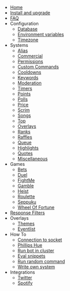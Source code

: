 * [Home](/_archive/10.8.x/)
* [Install and upgrade](/_archive/10.8.x/install-and-upgrade.md)
* [FAQ](/_archive/10.8.x/faq.md)
* Configuration
  * [Database](/_archive/10.8.x/configuration/database.md)
  * [Environment variables](/_archive/10.8.x/configuration/env.md)
  * [Timezone](/_archive/10.8.x/configuration/timezone.md)
* Systems
  * [Alias](/_archive/10.8.x/commands/alias.md)
  * [Commercial](/_archive/10.8.x/commands/commercial.md)
  * [Permissions](/_archive/10.8.x/commands/permissions.md)
  * [Custom Commands](/_archive/10.8.x/commands/custom-commands.md)
  * [Cooldowns](/_archive/10.8.x/commands/cooldowns.md)
  * [Keywords](/_archive/10.8.x/commands/keywords.md)
  * [Moderation](/_archive/10.8.x/commands/moderation.md)
  * [Timers](/_archive/10.8.x/commands/timers.md)
  * [Points](/_archive/10.8.x/commands/points.md)
  * [Polls](/_archive/10.8.x/commands/polls.md)
  * [Price](/_archive/10.8.x/commands/price.md)
  * [Scrim](/_archive/10.8.x/commands/scrim.md)
  * [Songs](/_archive/10.8.x/commands/songs.md)
  * [Top](/_archive/10.8.x/commands/top.md)
  * [Overlays](/_archive/10.8.x/commands/overlays.md)
  * [Ranks](/_archive/10.8.x/commands/ranks.md)
  * [Raffles](/_archive/10.8.x/commands/raffles.md)
  * [Queue](/_archive/10.8.x/commands/queue.md)
  * [Highlights](/_archive/10.8.x/commands/highlights.md)
  * [Quotes](/_archive/10.8.x/commands/quotes.md)
  * [Miscellaneous](/_archive/10.8.x/commands/miscellaneous.md)
* Games
  * [Bets](/_archive/10.8.x/games/bets.md)
  * [Duel](/_archive/10.8.x/games/duel.md)
  * [FightMe](/_archive/10.8.x/games/fightme.md)
  * [Gamble](/_archive/10.8.x/games/gamble.md)
  * [Heist](/_archive/10.8.x/games/heist.md)
  * [Roulette](/_archive/10.8.x/games/roulette.md)
  * [Seppuku](/_archive/10.8.x/games/seppuku.md)
  * [Wheel Of Fortune](/_archive/10.8.x/games/wheelOfFortune.md)
* [Response Filters](/_archive/10.8.x/filters/all.md)
* Overlays
  * [Themes](/_archive/10.8.x/overlays/themes.md)
  * [Eventlist](/_archive/10.8.x/overlays/eventlist.md)
* How To
  * [Connection to socket](/_archive/10.8.x/howto/connection-to-socket.md)
  * [Phillips Hue](/_archive/10.8.x/howto/phillipshue.md)
  * [Run bot in cluster](/_archive/10.8.x/howto/run-bot-in-cluster.md)
  * [Eval snippets](/_archive/10.8.x/howto/eval.md)
  * [Run random command](/_archive/10.8.x/howto/run-random-command.md)
  * [Write own system](/_archive/10.8.x/howto/write-own-system.md)
* Integrations
  * [Twitter](/_archive/10.8.x/integrations/twitter.md)
  * [Spotify](/_archive/10.8.x/integrations/spotify.md)